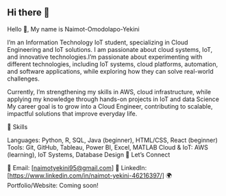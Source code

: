 ## Hi there 👋
Hello 👋, My name is Naimot-Omodolapo-Yekini

I’m an Information Technology IoT student, specializing in Cloud Engineering and IoT solutions. I am passionate about cloud systems, IoT, and innovative technologies.I’m passionate about experimenting with different technologies, including IoT systems, cloud platforms, automation, and software applications, while exploring how they can solve real-world challenges.

Currently, I’m strengthening my skills in AWS, cloud infrastructure, while applying my knowledge through hands-on projects in IoT and data Science My career goal is to grow into a Cloud Engineer, contributing to scalable, impactful solutions that improve everyday life.

🔹 Skills

Languages: Python, R, SQL, Java (beginner), HTML/CSS, React (beginner)
Tools: Git, GitHub, Tableau, Power BI, Excel, MATLAB
Cloud & IoT: AWS (learning), IoT Systems, Database Design
🔹 Let’s Connect

📧 Email: [naimotyekini95@gmail.com]
💼 LinkedIn: [https://www.linkedin.com/in/naimot-yekini-46216397/]
🌍 Portfolio/Website: Coming soon!

<!--
**onikeyek/onikeyek** is a ✨ _special_ ✨ repository because its `README.md` (this file) appears on your GitHub profile.

Here are some ideas to get you started:

- 🔭 I’m currently working on ...
- 🌱 I’m currently learning ...
- 👯 I’m looking to collaborate on ...
- 🤔 I’m looking for help with ...
- 💬 Ask me about ...
- 📫 How to reach me: ...
- 😄 Pronouns: ...
- ⚡ Fun fact: ...
-->
